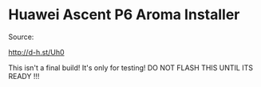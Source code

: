 Huawei Ascent P6 Aroma Installer
=============================


Source:

http://d-h.st/Uh0



This isn't a final build!
It's only for testing!
DO NOT FLASH THIS UNTIL ITS READY !!!
